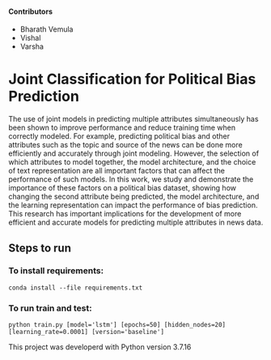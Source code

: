 #### Contributors

- Bharath Vemula
- Vishal
- Varsha

# Joint Classification for Political Bias Prediction
The use of joint models in predicting multiple attributes simultaneously has been shown to improve performance and reduce training time when correctly modeled. For example, predicting political bias and other attributes such as the topic and source of the news can be done more efficiently and accurately through joint modeling. However, the selection of which attributes to model together, the model architecture, and the choice of text representation are all important factors that can affect the performance of such models. In this work, we study and demonstrate the importance of these factors on a political bias dataset, showing how changing the second attribute being predicted, the model architecture, and the learning representation can impact the performance of bias prediction. This research has important implications for the development of more efficient and accurate models for predicting multiple attributes in news data.

## Steps to run
### To install requirements:
```
conda install --file requirements.txt 
```
### To run train and test:
```
python train.py [model='lstm'] [epochs=50] [hidden_nodes=20] [learning_rate=0.0001] [version='baseline']
```

This project was developerd with Python version 3.7.16
